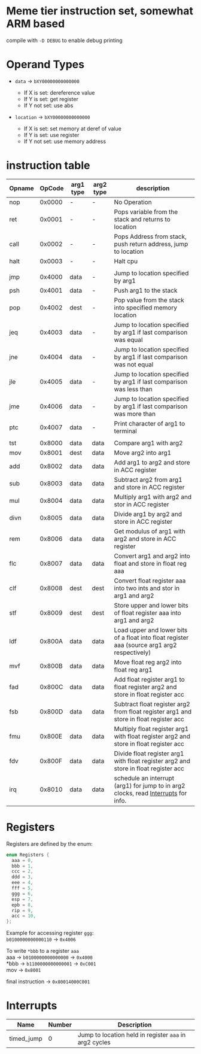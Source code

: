 # Meme tier instruction set, somewhat ARM based

compile with `-D DEBUG` to enable debug printing

# Operand Types

* `data`      -> `bXY00000000000000`
   - If X is set: dereference value
   - If Y is set: get register
   - If Y not set: use abs

 * `location` -> `bXY00000000000000`
    - If X is set: set memory at deref of value
    - If Y is set: use register
    - If Y not set: use memory address

# instruction table

| Opname | OpCode | arg1 type | arg2 type | description                                                                                  |
|--------|--------|-----------|-----------|----------------------------------------------------------------------------------------------|
| nop    | 0x0000 | -         | -         | No Operation                                                                                 |
| ret    | 0x0001 | -         | -         | Pops variable from the stack and returns to location                                         |
| call   | 0x0002 | -         | -         | Pops Address from stack, push return address, jump to location                               |
| halt   | 0x0003 | -         | -         | Halt cpu                                                                                     |
|        |        |           |           |                                                                                              |
| jmp    | 0x4000 | data      | -         | Jump to location specified by arg1                                                           |
| psh    | 0x4001 | data      | -         | Push arg1 to the stack                                                                       |
| pop    | 0x4002 | dest      | -         | Pop value from the stack into specified memory location                                      |
| jeq    | 0x4003 | data      | -         | Jump to location specified by arg1 if last comparison was equal                              |
| jne    | 0x4004 | data      | -         | Jump to location specified by arg1 if last comparison was not equal                          |
| jle    | 0x4005 | data      | -         | Jump to location specified by arg1 if last comparison was less than                          |
| jme    | 0x4006 | data      | -         | Jump to location specified by arg1 if last comparison was more than                          |
| ptc    | 0x4007 | data      | -         | Print character of arg1 to terminal                                                          |
|        |        |           |           |                                                                                              |
| tst    | 0x8000 | data      | data      | Compare arg1 with arg2                                                                       |
| mov    | 0x8001 | dest      | data      | Move arg2 into arg1                                                                          |
| add    | 0x8002 | data      | data      | Add arg1 to arg2 and store in ACC register                                                   |
| sub    | 0x8003 | data      | data      | Subtract arg2 from arg1 and store in ACC register                                            |
| mul    | 0x8004 | data      | data      | Multiply arg1 with arg2 and stor in ACC register                                             |
| divn   | 0x8005 | data      | data      | Divide arg1 by arg2 and store in ACC register                                                |
| rem    | 0x8006 | data      | data      | Get modulus of arg1 with arg2 and store in ACC register                                      |
| flc    | 0x8007 | data      | data      | Convert arg1 and arg2 into float and store in float reg aaa                                  |
| clf    | 0x8008 | dest      | dest      | Convert float register aaa into two ints and stor in arg1 and arg2                           |
| stf    | 0x8009 | dest      | dest      | Store upper and lower bits of float register aaa into arg1 and arg2                          |
| ldf    | 0x800A | data      | data      | Load upper and lower bits of a float into float register aaa (source arg1 arg2 respectively) |
| mvf    | 0x800B | data      | data      | Move float reg arg2 into float reg arg1                                                      |
| fad    | 0x800C | data      | data      | Add float register arg1 to float register arg2 and store in float register acc               |
| fsb    | 0x800D | data      | data      | Subtract float register arg2 from float register arg1 and store in float register acc        |
| fmu    | 0x800E | data      | data      | Multiply float register arg1 with float register arg2 and store in float register acc        |
| fdv    | 0x800F | data      | data      | Divide float register arg1 with float register arg2 and store in float register acc          |
| irq    | 0x8010 | data      | data      | schedule an interrupt (arg1) for jump to in arg2 clocks, read [Interrupts](https://github.com/nitros12/some_instruction_set#interrupts) for info.          |


# Registers
Registers are defined by the enum:
```c
enum Registers {
  aaa = 0,
  bbb = 1,
  ccc = 2,
  ddd = 3,
  eee = 4,
  fff = 5,
  ggg = 6,
  esp = 7,
  epb = 8,
  rip = 9,
  acc = 10,
};
```
Example for accessing register `ggg`:  
`b0100000000000110` -> `0x4006`

To write `*bbb` to a register `aaa`  
aaa  -> `b0100000000000000` -> `0x4000`  
\*bbb -> `b1100000000000001` -> `0xC001`  
mov -> `0x8001`

final instruction -> `0x80014000C001`

# Interrupts

| Name       | Number | Description                                             |
|------------|--------|---------------------------------------------------------|
| timed_jump | 0      | Jump to location held in register `aaa` in  arg2 cycles |
